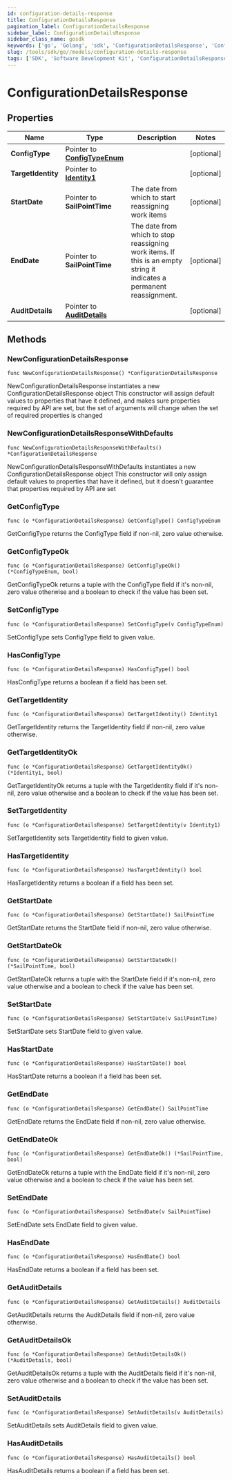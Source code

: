 ```yaml
---
id: configuration-details-response
title: ConfigurationDetailsResponse
pagination_label: ConfigurationDetailsResponse
sidebar_label: ConfigurationDetailsResponse
sidebar_class_name: gosdk
keywords: ['go', 'Golang', 'sdk', 'ConfigurationDetailsResponse', 'ConfigurationDetailsResponse'] 
slug: /tools/sdk/go//models/configuration-details-response
tags: ['SDK', 'Software Development Kit', 'ConfigurationDetailsResponse', 'ConfigurationDetailsResponse']
---
```


# ConfigurationDetailsResponse

## Properties

Name | Type | Description | Notes
------------ | ------------- | ------------- | -------------
**ConfigType** | Pointer to [**ConfigTypeEnum**](config-type-enum) |  | [optional] 
**TargetIdentity** | Pointer to [**Identity1**](identity1) |  | [optional] 
**StartDate** | Pointer to **SailPointTime** | The date from which to start reassigning work items | [optional] 
**EndDate** | Pointer to **SailPointTime** | The date from which to stop reassigning work items.  If this is an empty string it indicates a permanent reassignment. | [optional] 
**AuditDetails** | Pointer to [**AuditDetails**](audit-details) |  | [optional] 

## Methods

### NewConfigurationDetailsResponse

`func NewConfigurationDetailsResponse() *ConfigurationDetailsResponse`

NewConfigurationDetailsResponse instantiates a new ConfigurationDetailsResponse object
This constructor will assign default values to properties that have it defined,
and makes sure properties required by API are set, but the set of arguments
will change when the set of required properties is changed

### NewConfigurationDetailsResponseWithDefaults

`func NewConfigurationDetailsResponseWithDefaults() *ConfigurationDetailsResponse`

NewConfigurationDetailsResponseWithDefaults instantiates a new ConfigurationDetailsResponse object
This constructor will only assign default values to properties that have it defined,
but it doesn't guarantee that properties required by API are set

### GetConfigType

`func (o *ConfigurationDetailsResponse) GetConfigType() ConfigTypeEnum`

GetConfigType returns the ConfigType field if non-nil, zero value otherwise.

### GetConfigTypeOk

`func (o *ConfigurationDetailsResponse) GetConfigTypeOk() (*ConfigTypeEnum, bool)`

GetConfigTypeOk returns a tuple with the ConfigType field if it's non-nil, zero value otherwise
and a boolean to check if the value has been set.

### SetConfigType

`func (o *ConfigurationDetailsResponse) SetConfigType(v ConfigTypeEnum)`

SetConfigType sets ConfigType field to given value.

### HasConfigType

`func (o *ConfigurationDetailsResponse) HasConfigType() bool`

HasConfigType returns a boolean if a field has been set.

### GetTargetIdentity

`func (o *ConfigurationDetailsResponse) GetTargetIdentity() Identity1`

GetTargetIdentity returns the TargetIdentity field if non-nil, zero value otherwise.

### GetTargetIdentityOk

`func (o *ConfigurationDetailsResponse) GetTargetIdentityOk() (*Identity1, bool)`

GetTargetIdentityOk returns a tuple with the TargetIdentity field if it's non-nil, zero value otherwise
and a boolean to check if the value has been set.

### SetTargetIdentity

`func (o *ConfigurationDetailsResponse) SetTargetIdentity(v Identity1)`

SetTargetIdentity sets TargetIdentity field to given value.

### HasTargetIdentity

`func (o *ConfigurationDetailsResponse) HasTargetIdentity() bool`

HasTargetIdentity returns a boolean if a field has been set.

### GetStartDate

`func (o *ConfigurationDetailsResponse) GetStartDate() SailPointTime`

GetStartDate returns the StartDate field if non-nil, zero value otherwise.

### GetStartDateOk

`func (o *ConfigurationDetailsResponse) GetStartDateOk() (*SailPointTime, bool)`

GetStartDateOk returns a tuple with the StartDate field if it's non-nil, zero value otherwise
and a boolean to check if the value has been set.

### SetStartDate

`func (o *ConfigurationDetailsResponse) SetStartDate(v SailPointTime)`

SetStartDate sets StartDate field to given value.

### HasStartDate

`func (o *ConfigurationDetailsResponse) HasStartDate() bool`

HasStartDate returns a boolean if a field has been set.

### GetEndDate

`func (o *ConfigurationDetailsResponse) GetEndDate() SailPointTime`

GetEndDate returns the EndDate field if non-nil, zero value otherwise.

### GetEndDateOk

`func (o *ConfigurationDetailsResponse) GetEndDateOk() (*SailPointTime, bool)`

GetEndDateOk returns a tuple with the EndDate field if it's non-nil, zero value otherwise
and a boolean to check if the value has been set.

### SetEndDate

`func (o *ConfigurationDetailsResponse) SetEndDate(v SailPointTime)`

SetEndDate sets EndDate field to given value.

### HasEndDate

`func (o *ConfigurationDetailsResponse) HasEndDate() bool`

HasEndDate returns a boolean if a field has been set.

### GetAuditDetails

`func (o *ConfigurationDetailsResponse) GetAuditDetails() AuditDetails`

GetAuditDetails returns the AuditDetails field if non-nil, zero value otherwise.

### GetAuditDetailsOk

`func (o *ConfigurationDetailsResponse) GetAuditDetailsOk() (*AuditDetails, bool)`

GetAuditDetailsOk returns a tuple with the AuditDetails field if it's non-nil, zero value otherwise
and a boolean to check if the value has been set.

### SetAuditDetails

`func (o *ConfigurationDetailsResponse) SetAuditDetails(v AuditDetails)`

SetAuditDetails sets AuditDetails field to given value.

### HasAuditDetails

`func (o *ConfigurationDetailsResponse) HasAuditDetails() bool`

HasAuditDetails returns a boolean if a field has been set.


